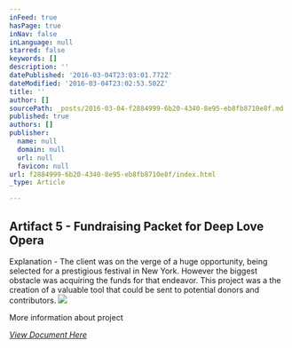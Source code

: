 ```yaml
---
inFeed: true
hasPage: true
inNav: false
inLanguage: null
starred: false
keywords: []
description: ''
datePublished: '2016-03-04T23:03:01.772Z'
dateModified: '2016-03-04T23:02:53.502Z'
title: ''
author: []
sourcePath: _posts/2016-03-04-f2884999-6b20-4340-8e95-eb8fb8710e8f.md
published: true
authors: []
publisher:
  name: null
  domain: null
  url: null
  favicon: null
url: f2884999-6b20-4340-8e95-eb8fb8710e8f/index.html
_type: Article

---
```

## Artifact 5 - Fundraising Packet for Deep Love Opera

Explanation - The client was on the verge of a huge opportunity, being selected for a prestigious festival in New York. However the biggest obstacle was acquiring the funds for that endeavor. This project was a the creation of a valuable tool that could be sent to potential donors and contributors.
![](https://the-grid-user-content.s3-us-west-2.amazonaws.com/3cbecb8a-3705-435b-9b9c-93245841803a.jpg)

More information about project

_[View Document Here][0]_

[0]: null